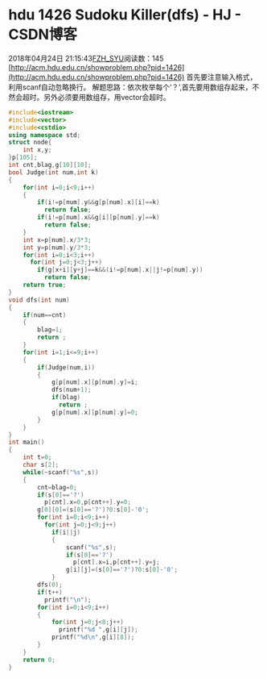 # hdu 1426 Sudoku Killer(dfs) - HJ - CSDN博客
2018年04月24日 21:15:43[FZH_SYU](https://me.csdn.net/feizaoSYUACM)阅读数：145
[http://acm.hdu.edu.cn/showproblem.php?pid=1426](http://acm.hdu.edu.cn/showproblem.php?pid=1426)
首先要注意输入格式，利用scanf自动忽略换行。
解题思路：依次枚举每个‘？’,首先要用数组存起来，不然会超时。另外必须要用数组存，用vector会超时。
```cpp
#include<iostream>
#include<vector>
#include<cstdio>
using namespace std;
struct node{
    int x,y;
}p[105];
int cnt,blag,g[10][10];
bool Judge(int num,int k)
{
    for(int i=0;i<9;i++)
    {
        if(i!=p[num].y&&g[p[num].x][i]==k)
          return false;
        if(i!=p[num].x&&g[i][p[num].y]==k)
          return false;
    }
    int x=p[num].x/3*3;
    int y=p[num].y/3*3;
    for(int i=0;i<3;i++)
      for(int j=0;j<3;j++)
        if(g[x+i][y+j]==k&&(i!=p[num].x||j!=p[num].y))
          return false;
    return true;
}
void dfs(int num)
{
    if(num==cnt)
    {
        blag=1;
        return ;
    }
    for(int i=1;i<=9;i++)
    {
        if(Judge(num,i))
        {
            g[p[num].x][p[num].y]=i;
            dfs(num+1);
            if(blag)
              return ;
            g[p[num].x][p[num].y]=0;
        }
    }
}
int main()
{
    int t=0;
    char s[2];
    while(~scanf("%s",s))
    {
        cnt=blag=0;
        if(s[0]=='?')
          p[cnt].x=0,p[cnt++].y=0;
        g[0][0]=(s[0]=='?')?0:s[0]-'0';
        for(int i=0;i<9;i++)
          for(int j=0;j<9;j++)
            if(i||j)
            {
                scanf("%s",s);
                if(s[0]=='?')
                  p[cnt].x=i,p[cnt++].y=j;
                g[i][j]=(s[0]=='?')?0:s[0]-'0';
            }
        dfs(0);
        if(t++)
          printf("\n");
        for(int i=0;i<9;i++)
        {
            for(int j=0;j<8;j++)
              printf("%d ",g[i][j]);
            printf("%d\n",g[i][8]);
        }
    }
    return 0;
}
```
